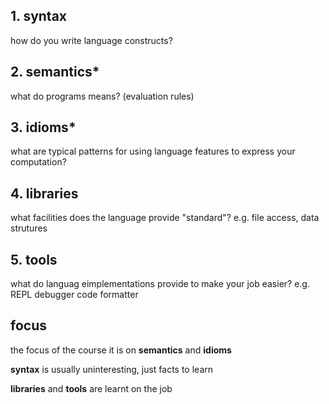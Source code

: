 ## 1. syntax
how do you write language constructs?
## 2. semantics*
what do programs means? (evaluation rules)
## 3. idioms*
what are typical patterns for using language features to express your computation?
## 4. libraries
what facilities does the language provide "standard"? e.g. file access, data strutures
## 5. tools
what do languag eimplementations provide to make your job easier? e.g. REPL debugger code formatter
## focus
the focus of the course it is on **semantics** and **idioms**

**syntax** is usually uninteresting, just facts to learn

**libraries** and **tools** are learnt on the job